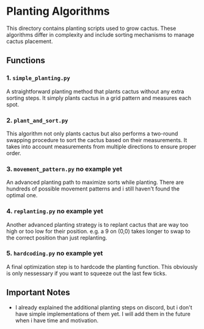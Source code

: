 # Planting Algorithms

This directory contains planting scripts used to grow cactus. These algorithms differ in complexity and include sorting mechanisms to manage cactus placement.

## Functions

### 1. `simple_planting.py`
A straightforward planting method that plants cactus without any extra sorting steps. It simply plants cactus in a grid pattern and measures each spot.

### 2. `plant_and_sort.py`
This algorithm not only plants cactus but also performs a two-round swapping procedure to sort the cactus based on their measurements. It takes into account measurements from multiple directions to ensure proper order.

### 3. `movement_pattern.py` no example yet
An advanced planting path to maximize sorts while planting. There are hundreds of possible movement patterns and i still haven't found the optimal one.

### 4. `replanting.py` no example yet
Another advanced planting strategy is to replant cactus that are way too high or too low for their position. e.g. a 9 on (0,0) takes longer to swap to the correct position than just replanting.

### 5. `hardcoding.py` no example yet
A final optimization step is to hardcode the planting function. This obviously is only nessessary if you want to squeeze out the last few ticks.

## Important Notes
- I already explained the additional planting steps on discord, but i don't have simple implementations of them yet. I will add them in the future when i have time and motivation.
